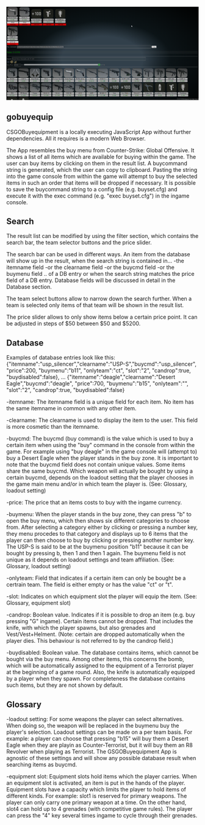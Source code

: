 ![App Screenshot](https://github.com/ulfstottmeister/gobuyequip/blob/master/design%20screenshots/2019-07-30%2011_59_13-Window.png)

gobuyequip
----------

CSGOBuyequipment is a locally executing JavaScript App without further dependencies.
All it requires is a modern Web Browser.

The App resembles the buy menu from Counter-Strike: Global Offensive.
It shows a list of all items which are available for buying within the game.
The user can buy items by clicking on them in the result list.
A buycommand string is generated, which the user can copy to clipboard.
Pasting the string into the game console from within the game will attempt to
buy the selected items in such an order that items will be dropped if necessary.
It is possible to save the buycommand string to a config file (e.g. buyset.cfg)
and execute it with the exec command (e.g. "exec buyset.cfg") in the ingame console.

Search
-------
The result list can be modified by using the filter section,
which contains the search bar, the team selector buttons and
the price slider.

The search bar can be used in different ways.
An item from the database will show up in the result, when the search string is contained in...
-the itemname field
-or the clearname field
-or the buycmd field
-or the buymenu field
.. of a DB entry
or when the search string matches the price field of a DB entry.
Database fields will be discussed in detail in the Database section.

The team select buttons allow to narrow down the search further.
When a team is selected only items of that team will be shown in the result list.

The price slider allows to only show items below a certain price point.
It can be adjusted in steps of $50 between $50 and $5200.



Database
--------
Examples of database entries look like this:
{"itemname":"usp_silencer","clearname":"USP-S","buycmd":"usp_silencer", "price":200, "buymenu":"b11", "onlyteam":"ct", "slot":"2", "candrop":true, "buydisabled":false},
...
{"itemname":"deagle","clearname":"Desert Eagle","buycmd":"deagle", "price":700, "buymenu":"b15", "onlyteam":"", "slot":"2", "candrop":true, "buydisabled":false}

-itemname: The itemname field is a unique field for each item. No item has the same itemname in common with any other item.

-clearname: The clearname is used to display the item to the user. This field is more cosmetic than the itemname.

-buycmd: The buycmd (buy command) is the value which is used to buy a certain item when using the "buy" command in the console
from within the game. For example using "buy deagle" in the game console will (attempt to) buy a Desert Eagle when the player
stands in the buy zone. It is important to note that the buycmd field does not contain unique values. Some items share the same buycmd.
Which weapon will actually be bought by using a certain buycmd, depends on the loadout setting that the player chooses in the
game main menu and/or  in which team the player is. (See: Glossary, loadout setting)

-price: The price that an items costs to buy with the ingame currency.

-buymenu: When the player stands in the buy zone, they can press "b" to open the buy menu, which then shows six different
categories to choose from. After selecting a category either by clicking or pressing a number key, they menu procedes to
that category and displays up to 6 items that the player can then choose to buy by clicking or pressing another number key.
The USP-S is said to be at the buymenu position "b11" because it can be bought by pressing b, then 1 and then 1 again.
The buymenu field is not unique as it depends on loadout settings and team affiliation. (See: Glossary, loadout setting)

-onlyteam: Field that indicates if a certain item can only be bought be a certrain team. The field is either empty or has the
value "ct" or "t".

-slot: Indicates on which equipment slot the player will equip the item. (See: Glossary, equipment slot)

-candrop: Boolean value. Indicates if it is possible to drop an item (e.g. buy pressing "G" ingame).
Certain items cannot be dropped. That includes the knife, with which the player spawns, but also grenades and Vest/Vest+Helment.
(Note: certain are dropped automatically when the player dies. This behaviour is not referred to by the candrop field.)

-buydisabled: Boolean value. The database contains items, which cannot be bought via the buy menu. Among other items, this concerns
the bomb, which will be automatically assigned to the equipment of a Terrorist player at the beginning of a game round. Also, the knife is automatically equipped by a player when they spawn. For completeness the database contains such items, but they are not
shown by default.

Glossary
--------
-loadout setting: For some weapons the player can select alternatives. When doing so, the weapon will be replaced in the
buymenu buy the player's selection. Loadout settings can be made on a per team basis. For example: a player can choose that
pressing "b15" will buy them a Desert Eagle when they are playin as Counter-Terrorist, but it will buy them an R8 Revolver when
playing as Terrorist. The GSGOBuyequipment App is agnostic of these settings and will show any possible database result when
searching items as buycmd.

-equipment slot: Equipment slots hold items which the player carries. When an equipment slot is activated, an item is put in
the hands of the player. Equipment slots have a capacity which limits the player to hold items of different kinds.
For example: slot1 is reserved for primary weapons. The player can only carry one primary weapon at a time. On the other hand, 
slot4 can hold up to 4 grenades (with competitive game rules). The player can press the "4" key several times ingame to cycle 
through their grenades.
